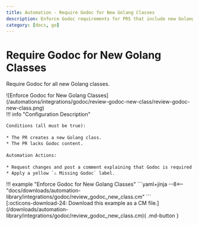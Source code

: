 ```yaml
---
title: Automation - Require Godoc for New Golang Classes
description: Enforce Godoc requirements for PRS that include new Golang classes.
category: [docs, go]
---
```

# Require Godoc for New Golang Classes
<!-- --8<-- [start:example]-->
Require Godoc for all new Golang classes.


<div class="automationImage" markdown="1">
![Enforce Godoc for New Golang Classes](/automations/integrations/godoc/review-godoc-new-class/review-godoc-new-class.png)
</div>
<div class="automationDescription" markdown="1">
!!! info "Configuration Description"

    Conditions (all must be true):

    * The PR creates a new Golang class.
    * The PR lacks Godoc content.

    Automation Actions:

    * Request changes and post a comment explaining that Godoc is required
    * Apply a yellow `⚠️ Missing Godoc` label.


</div>
<div class="automationExample" markdown="1">
!!! example "Enforce Godoc for New Golang Classes"
    ```yaml+jinja
    --8<-- "docs/downloads/automation-library/integrations/godoc/review_godoc_new_class.cm"
    ```
    <div class="result" markdown>
      <span>
      [:octicons-download-24: Download this example as a CM file.](/downloads/automation-library/integrations/godoc/review_godoc_new_class.cm){ .md-button }
      </span>
    </div>
</div>
<!-- --8<-- [end:example]-->
